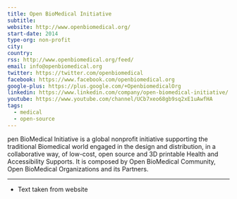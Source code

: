 ```yaml
---
title: Open BioMedical Initiative
subtitle:
website: http://www.openbiomedical.org/
start-date: 2014
type-org: non-profit
city: 
country:
rss: http://www.openbiomedical.org/feed/
email: info@openbiomedical.org
twitter: https://twitter.com/openbiomedical
facebook: https://www.facebook.com/openbiomedical.org
google-plus: https://plus.google.com/+OpenbiomedicalOrg
linkedin: https://www.linkedin.com/company/open-biomedical-initiative/
youtube: https://www.youtube.com/channel/UCb7xeo68gb9sq2xE1uAwfHA
tags:
  - medical
  - open-source
---
```

pen BioMedical Initiative is a global nonprofit initiative supporting the traditional Biomedical world engaged in the design and distribution, in a collaborative way, of low-cost, open source and 3D printable Health and Accessibility Supports.
It is composed by Open BioMedical Community, Open BioMedical Organizations and its Partners.

---
* Text taken from website
